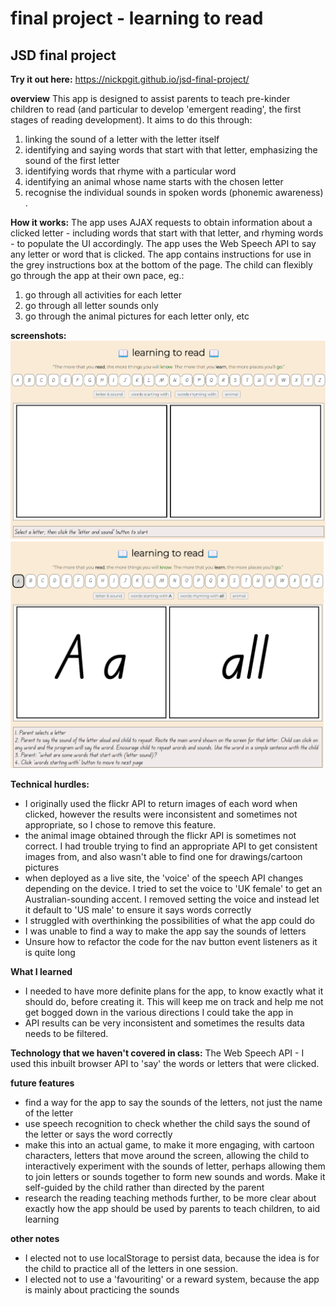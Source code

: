 # final project - learning to read
## JSD final project

**Try it out here:** https://nickpgit.github.io/jsd-final-project/

**overview**
This app is designed to assist parents to teach pre-kinder children to read (and particular to develop 'emergent reading', the first stages of reading development). It aims to do this through: 

1. linking the sound of a letter with the letter itself
2. identifying and saying words that start with that letter, emphasizing the sound of the first letter
3. identifying words that rhyme with a particular word
4. identifying an animal whose name starts with the chosen letter
5. recognise the individual sounds in spoken words (phonemic awareness) . 

**How it works:** 
The app uses AJAX requests to obtain information about a clicked letter - including words that start with that letter, and rhyming words - to populate the UI accordingly. The app uses the Web Speech API to say any letter or word that is clicked. The app contains instructions for use in the grey instructions box at the bottom of the page.
The child can flexibly go through the app at their own pace, eg.:
1. go through all activities for each letter 
2. go through all letter sounds only
3. go through the animal pictures for each letter only, etc

**screenshots:** 
![main page](images/main.png)
![letter and sound](images/letter%20and%20sound.png)

**Technical hurdles:** 
- I originally used the flickr API to return images of each word when clicked, however the results were inconsistent and sometimes not appropriate, so I chose to remove this feature.
- the animal image obtained through the flickr API is sometimes not correct. I had trouble trying to find an appropriate API to get consistent images from, and also wasn't able to find one for drawings/cartoon pictures
- when deployed as a live site, the 'voice' of the speech API changes depending on the device. I tried to set the voice to 'UK female' to get an Australian-sounding accent. I removed setting the voice and instead let it default to 'US male' to ensure it says words correctly
- I struggled with overthinking the possibilities of what the app could do
- I was unable to find a way to make the app say the sounds of letters
- Unsure how to refactor the code for the nav button event listeners as it is quite long

**What I learned**
- I needed to have more definite plans for the app, to know exactly what it should do, before creating it. This will keep me on track and help me not get bogged down in the various directions I could take the app in 
- API results can be very inconsistent and sometimes the results data needs to be filtered. 

**Technology that we haven't covered in class:** 
The Web Speech API - I used this inbuilt browser API to 'say' the words or letters that were clicked. 

**future features** 
- find a way for the app to say the sounds of the letters, not just the name of the letter
- use speech recognition to check whether the child says the sound of the letter or says the word correctly 
- make this into an actual game, to make it more engaging, with cartoon characters, letters that move around the screen, allowing the child to interactively experiment with the sounds of letter, perhaps allowing them to join letters or sounds together to form new sounds and words. Make it self-guided by the child rather than directed by the parent 
- research the reading teaching methods further, to be more clear about exactly how the app should be used by parents to teach children, to aid learning

**other notes**
- I elected not to use localStorage to persist data, because the idea is for the child to practice all of the letters in one session. 
- I elected not to use a 'favouriting' or a reward system, because the app is mainly about practicing the sounds